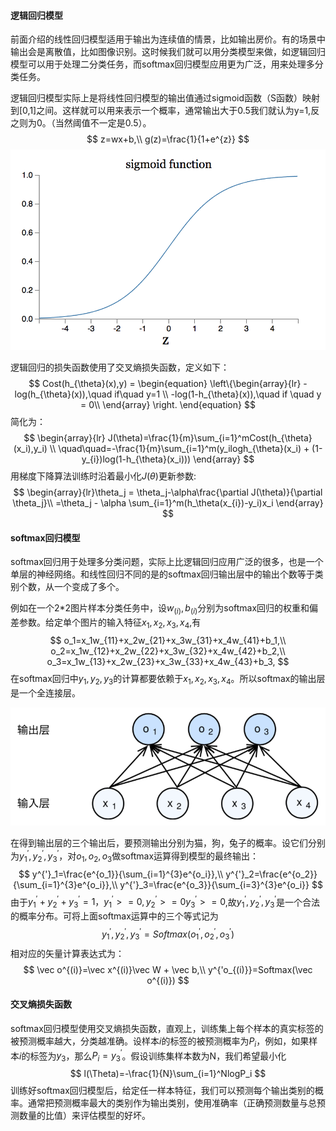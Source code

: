 #### 逻辑回归模型

前面介绍的线性回归模型适用于输出为连续值的情景，比如输出房价。有的场景中输出会是离散值，比如图像识别。这时候我们就可以用分类模型来做，如逻辑回归模型可以用于处理二分类任务，而softmax回归模型应用更为广泛，用来处理多分类任务。

逻辑回归模型实际上是将线性回归模型的输出值通过sigmoid函数（S函数）映射到[0,1]之间。这样就可以用来表示一个概率，通常输出大于0.5我们就认为y=1,反之则为0。（当然阈值不一定是0.5）。
$$
z=wx+b,\\
g(z)=\frac{1}{1+e^{z}}
$$
![posts_neuron_sigmoid](/img/posts_ML/posts_neuron_sigmoid.png)

逻辑回归的损失函数使用了交叉熵损失函数，定义如下：
$$
Cost(h_{\theta}(x),y) = \begin{equation}
\left\{\begin{array}{lr}
-log(h_{\theta}(x)),\quad if\quad y=1 \\
-log(1-h_{\theta}(x)),\quad if \quad y = 0\\      
 \end{array}  
\right.  
\end{equation}
$$
简化为：
$$
\begin{array}{lr}
J(\theta)=\frac{1}{m}\sum_{i=1}^mCost(h_{\theta}(x_i),y_i) \\
\quad\quad=-\frac{1}{m}\sum_{i=1}^m(y_ilogh_{\theta}(x_i) + (1-y_{i})log(1-h_{\theta}(x_i)))
 \end{array}
$$
用梯度下降算法训练时沿着最小化$J(\theta)$更新参数:
$$
\begin{array}{lr}\theta_j = \theta_j-\alpha\frac{\partial J(\theta)}{\partial \theta_j}\\
=\theta_j - \alpha \sum_{i=1}^m(h_\theta(x_{i})-y_i)x_i
\end{array}
$$


#### softmax回归模型

softmax回归用于处理多分类问题，实际上比逻辑回归应用广泛的很多，也是一个单层的神经网络。和线性回归不同的是的softmax回归输出层中的输出个数等于类别个数，从一个变成了多个。

例如在一个2*2图片样本分类任务中，设$w_{(i)}, b_{(i)}$分别为softmax回归的权重和偏差参数。给定单个图片的输入特征$x_1, x_2, x_3, x_4$,有 
$$
o_1=x_1w_{11}+x_2w_{21}+x_3w_{31}+x_4w_{41}+b_1,\\
o_2=x_1w_{12}+x_2w_{22}+x_3w_{32}+x_4w_{42}+b_2,\\
o_3=x_1w_{13}+x_2w_{23}+x_3w_{33}+x_4w_{43}+b_3,
$$
在softmax回归中$y_1,y_2,y_3$的计算都要依赖于$x_1,x_2,x_3,x_4$。所以softmax的输出层是一个全连接层。

![posts_three_softmax](/img/posts_ML/posts_three_softmax.png)

在得到输出层的三个输出后，要预测输出分别为猫，狗，兔子的概率。设它们分别为$y^{'}_1,y^{'}_2,y^{'}_3​$，对$o_1,o_2,o_3​$做softmax运算得到模型的最终输出：
$$
y^{'}_1=\frac{e^{o_1}}{\sum_{i=1}^{3}e^{o_i}},\\
y^{'}_2=\frac{e^{o_2}}{\sum_{i=1}^{3}e^{o_i}},\\
y^{'}_3=\frac{e^{o_3}}{\sum_{i=3}^{3}e^{o_i}}
$$
由于$y^{'}_1+y^{'}_2+y^{'}_3=1， y^{'}_1>=0,y^{'}_2>=0y^{'}_3>=0$,故$y^{'}_1,y^{'}_2,y^{'}_3$是一个合法的概率分布。可将上面softmax运算中的三个等式记为
$$
y^{'}_1,y^{'}_2,y^{'}_3=Softmax(o^{'}_1,o^{'}_2,o^{'}_3)
$$
相对应的矢量计算表达式为：
$$
\vec o^{(i)}=\vec x^{(i)}\vec W + \vec b,\\
y^{'o_{(i)}}=Softmax(\vec o^{(i)})
$$

#### 交叉熵损失函数

softmax回归模型使用交叉熵损失函数，直观上，训练集上每个样本的真实标签的被预测概率越大，分类越准确。设样本$i$的标签的被预测概率为$P_i$，例如，如果样本$i$的标签为$y_3$，那么$P_i=y^{'}_3$。假设训练集样本数为N，我们希望最小化
$$
l(\Theta)=-\frac{1}{N}\sum_{i=1}^NlogP_i
$$
训练好softmax回归模型后，给定任一样本特征，我们可以预测每个输出类别的概率。通常把预测概率最大的类别作为输出类别，使用准确率（正确预测数量与总预测数量的比值）来评估模型的好坏。